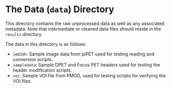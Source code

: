 # The Data (`data`) Directory

This directory contains the raw unprocessed data as well as any associated metadata. Note that intermediate or cleaned data files should reside in the `results` directory.

The data in this directory is as follows:

- `imd3dh`: Sample image data from piPET used for testing reading and conversion scripts.
- `sampledata`: Sample DPET and Focus PET headers used for testing the header modification scripts.
- `voi`: Sample VOI file from PMOD, used for testing scripts for verifying the VOI files.